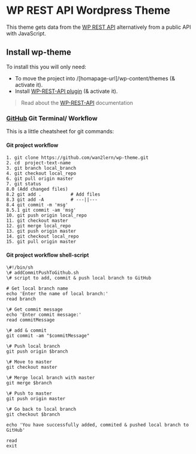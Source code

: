 # WP REST API Wordpress Theme
This theme gets data from the [WP REST API](http://v2.wp-api.org) alternatively from a public API with JavaScript.


## Install wp-theme
To install this you will only need:
- To move the project into /\[homapage-url]\/wp-content/themes \(& activate it\).
- Install [WP-REST-API plugin](https://wordpress.org/plugins/rest-api/) \(& activate it\). 
> Read about the [WP-REST-API](http://v2.wp-api.org) documentation


### [GitHub](https://github.com) Git Terminal/ Workflow
This is a little cheatsheet for git commands:


#### Git project workflow
```
1. git clone https://github.com/wan2lern/wp-theme.git
2. cd  project-text-name
3. git branch local_branch
4. git checkout local_repo
6. git pull origin master
7. git status
8.0 (Add changed files)
8.2 git add .           # Add files
8.3 git add -A          # ---||---
8.4 git commit -m 'msg'
8.5.1 git commit -am 'msg'
10. git push origin local_repo
11. git checkout master
12. git merge local_repo
13. git push origin master
14. git checkout local_repo
15. git pull origin master
```

#### Git project workflow shell-script
```
\#!/bin/sh
\# addCommitPushToGithub.sh
\# script to add, commit & push local branch to GitHub

# Get local branch name
echo 'Enter the name of local branch:'
read branch

\# Get commit message
echo 'Enter commit message:'
read commitMessage

\# add & commit
git commit -am "$commitMessage"

\# Push local branch
git push origin $branch

\# Move to master
git checkout master

\# Merge local branch with master
git merge $branch

\# Push to master
git push origin master

\# Go back to local branch
git checkout $branch

echo 'You have successfully added, commited & pushed local branch to GitHub'

read
exit
```
